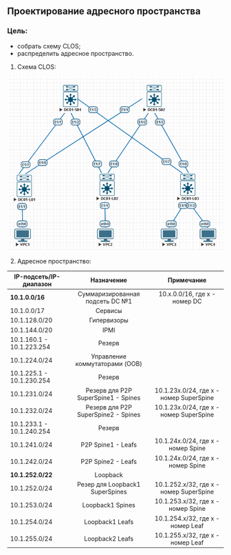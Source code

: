 ## **Проектирование адресного пространства**

### **Цель:**

  * cобрать схему CLOS;
  * распределить адресное пространство.


1. Схема CLOS:

![hw1_img1](HW1_CLOS.png)

2. Адресное пространство:

| IP-подсеть/IP-диапазон    |               Назначение             |                 Примечание              |
| --------------------------|:------------------------------------:|:---------------------------------------:|
| **10.1.0.0/16**           | Суммаризированная подсеть DC №1      |  10.x.0.0/16, где x - номер DC          |
| 10.1.0.0/17               | Сервисы                              |                                         |
| 10.1.128.0/20             | Гипервизоры                          |                                         |
| 10.1.144.0/20             | IPMI                                 |                                         |
| 10.1.160.1 - 10.1.223.254 | Резерв                               |                                         |
| 10.1.224.0/24             | Управление коммутаторами (OOB)       |                                         |
| 10.1.225.1 - 10.1.230.254 | Резерв                               |                                         |
| 10.1.231.0/24             | Резерв для P2P SuperSpine1 - Spines  | 10.1.23x.0/24, где x - номер SuperSpine |
| 10.1.232.0/24             | Резерв для P2P SuperSpine2 - Spines  | 10.1.23x.0/24, где x - номер SuperSpine |
| 10.1.233.1 - 10.1.240.254 | Резерв                               |                                         |
| 10.1.241.0/24             | P2P Spine1 - Leafs                   | 10.1.24x.0/24, где x - номер Spine      |
| 10.1.242.0/24             | P2P Spine2 - Leafs                   | 10.1.24x.0/24, где x - номер Spine      |
| **10.1.252.0/22**         | Loopback                             |                                         |
| 10.1.252.0/24             | Резер для Loopback1 SuperSpines      | 10.1.252.x/32, где x - номер SuperSpine |
| 10.1.253.0/24             | Loopback1 Spines                     | 10.1.253.x/32, где x - номер Spine      |
| 10.1.254.0/24             | Loopback1 Leafs                      | 10.1.254.x/32, где x - номер Leaf       |
| 10.1.255.0/24             | Loopback2 Leafs                      | 10.1.255.x/32, где x - номер Leaf       |
